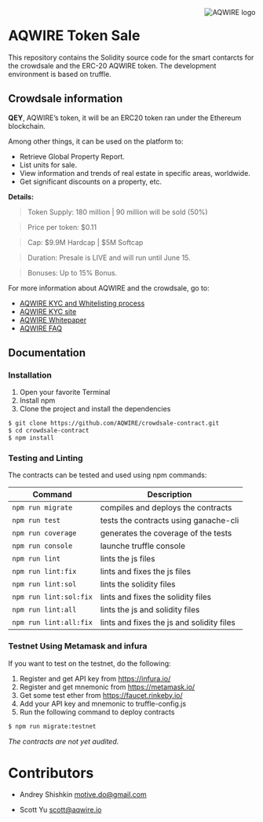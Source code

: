 <a href="https://aqwire.io/">
    <img src="https://cdn-images-1.medium.com/max/1000/1*oWcFukUctnjw0SHBWBSxEA.png"
         align="right" valign="top" alt="AQWIRE logo" />
</a>

# AQWIRE Token Sale

This repository contains the Solidity source code for the smart contarcts for the crowdsale and the ERC-20 AQWIRE token. The development environment is based on truffle.

## Crowdsale information

**QEY**, AQWIRE’s token, it will be an ERC20 token ran under the Ethereum blockchain.

Among other things, it can be used on the platform to:

- Retrieve Global Property Report.
- List units for sale.
- View information and trends of real estate in specific areas, worldwide.
- Get significant discounts on a property, etc.

**Details:**
> Token Supply: 180 million | 90 million will be sold (50%)

> Price per token: $0.11

> Cap: $9.9M Hardcap | $5M Softcap

> Duration: Presale is LIVE and will run until June 15.

> Bonuses: Up to 15% Bonus.

For more information about AQWIRE and the crowdsale, go to:

- [AQWIRE KYC and Whitelisting process](https://medium.com/aqwire/https-medium-com-aqwire-aqwire-kyc-whitelisting-how-does-it-work-982cd51a8310)
- [AQWIRE KYC site](https://aqwire.io/kyc)
- [AQWIRE Whitepaper](https://aqwire.io/#whitepaper)
- [AQWIRE FAQ](https://medium.com/aqwire/https-medium-com-inno-91650-aqwire-frequently-asked-questions-e65555cb26eb)

## Documentation

### Installation 
1. Open your favorite Terminal 
2. Install npm
3. Clone the project and install the dependencies
```sh
$ git clone https://github.com/AQWIRE/crowdsale-contract.git
$ cd crowdsale-contract
$ npm install
```

### Testing and Linting
The contracts can be tested and used using npm commands:

| Command | Description |
| ------ | ------ |
| ``` npm run migrate ``` | compiles and deploys the contracts |
| ``` npm run test ``` | tests the contracts using ganache-cli |
| ``` npm run coverage ``` | generates the coverage of the tests |
| ``` npm run console ``` | launche truffle console |
| ``` npm run lint ``` | lints the js files |
| ``` npm run lint:fix ``` | lints and fixes the js files  |
| ``` npm run lint:sol ``` | lints the solidity files |
| ``` npm run lint:sol:fix ``` | lints and fixes the solidity files |
| ``` npm run lint:all ``` | lints the js and solidity files |
| ``` npm run lint:all:fix ``` | lints and fixes the js and solidity files |


### Testnet Using Metamask and infura
If you want to test on the testnet, do the following:

1. Register and get API key from https://infura.io/
2. Register and get mnemonic from https://metamask.io/
3. Get some test ether from https://faucet.rinkeby.io/
4. Add your API key and mnemonic to truffle-config.js
5. Run the following command to deploy contracts
```sh
$ npm run migrate:testnet
```

*The contracts are not yet audited*. 

# Contributors

* Andrey Shishkin <motive.do@gmail.com>
* Scott Yu <scott@aqwire.io>


   [truffle]: <http://truffleframework.com/>
